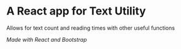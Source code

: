 # A React app for Text Utility

Allows for text count and reading times with other useful functions

*Made with React and Bootstrap*
